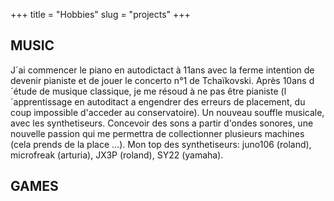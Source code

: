 +++
title = "Hobbies"
slug = "projects"
+++

## MUSIC

J´ai commencer le piano en autodictact à 11ans avec la ferme intention de devenir pianiste et de jouer le concerto n°1 de Tchaïkovski. Après 10ans d´étude de musique classique, je me résoud à ne pas être pianiste (l´apprentissage en autoditact a engendrer des erreurs de placement, du coup impossible d'acceder au conservatoire). 
Un nouveau souffle musicale, avec les synthetiseurs. Concevoir des sons a partir d'ondes sonores, une nouvelle passion qui me permettra de collectionner plusieurs machines (cela prends de la place ...). Mon top des synthetiseurs: juno106 (roland), microfreak (arturia), JX3P (roland), SY22 (yamaha).

## GAMES

